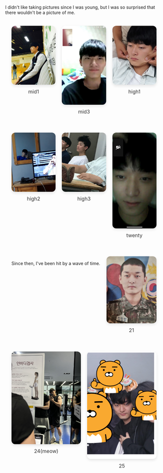 <style>
  /* 앨범 컨테이너 */
  .diary-album {
    max-width: 1000px;
    margin: 0 auto;
    padding: 20px;
    display: flex;
    flex-wrap: wrap;
    gap: 20px; /* 사진 간 간격 */
    justify-content: center; /* 가운데 정렬 */
  }

  /* 각 사진 + 코멘트 묶음 */
  .diary-item {
    flex: 1 1 calc(33.333% - 20px); /* 한 줄에 최대 3장 */
    box-sizing: border-box;
    text-align: center;
    margin-bottom: 20px;
  }

  .diary-item img {
    width: 100%; /* 각 아이템 폭에 맞춰 사진 확장 */
    height: auto;
    border-radius: 12px;
    box-shadow: 0 4px 10px rgba(0,0,0,0.1);
  }

  .diary-item p {
    margin-top: 8px;
    font-size: 1rem;
    color: #333;
    line-height: 1.4;
  }

  /* 화면이 좁으면 한 줄에 2장 또는 1장으로 변경 */
  @media (max-width: 900px) {
    .diary-item {
      flex: 1 1 calc(50% - 20px);
    }
  }

  @media (max-width: 600px) {
    .diary-item {
      flex: 1 1 100%;
    }
  }
</style>
 
I didn't like taking pictures since I was young, but I was so surprised that there wouldn't be a picture of me.

<div class="diary-album">
  <div class="diary-item">
    <img src="14.jpg" alt="중1">
    <p>mid1</p>
  </div>

  <div class="diary-item">
    <img src="16.jpg" alt="중3">
    <p>mid3</p>
  </div>

  <div class="diary-item">
    <img src="17.jpg" alt="고1">
    <p>high1</p>
  </div>

 <div class="diary-item">
    <img src="18.jpg" alt="고2">
    <p>high2</p>
  </div>
   
  <div class="diary-item">
    <img src="19.jpeg" alt="고3">
    <p>high3</p>
  </div>  
 
 <div class="diary-item">
    <img src="20.jpg" alt="스물">
    <p>twenty</p>
  </div>  

  Since then, I've been hit by a wave of time.

  <div class="diary-item">
    <img src="21.jpg" alt="21">
    <p>21</p>
  </div>  

  <div class="diary-item">
    <img src="23.jpg" alt="24">
    <p>24(meow)</p>
  </div>  

  <div class="diary-item">
    <img src="25.jpg" alt="25">
    <p>25</p>
  </div>  

  <!-- 더 추가 가능 -->
</div>
